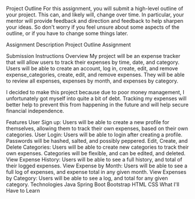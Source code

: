 Project Outline
For this assignment, you will submit a high-level outline of your project. This can, and likely will, change over time. In particular, your mentor will provide feedback and direction and feedback to help sharpen your ideas. So don't worry if you feel unsure about some aspects of the outline, or if you have to change some things later.

Assignment Description
Project Outline Assignment

Submission Instructions
Overview
My project will be an expense tracker that will allow users to track their expenses by time, date, and category. Users will be able to create an account, log in, create, edit, and remove expense_categories, create, edit, and remove expenses. They will be able to review all expenses, expenses by month, and expenses by category.

I decided to make this project because due to poor money management, I unfortunately got myself into quite a bit of debt. Tracking my expenses will better help to prevent this from happening in the future and will help secure financial independence.

Features
User Sign up: Users will be able to create a new profile for themselves, allowing them to track their own expenses, based on their own categories.
User Login: Users will be able to login after creating a profile. Passwords will be hashed, salted, and possibly peppered.
Edit, Create, and Delete Categories: Users will be able to create new categories to track their own expenses. Categories will be flexible, and can be edited, and deleted.
View Expense History: Users will be able to see a full history, and total of their logged expenses.
View Expense by Month: Users will be able to see a full log of expenses, and expense total in any given month.
View Expenses by Category: Users will be able to see a log, and total for any given category.
Technologies
Java
Spring Boot
Bootstrap
HTML
CSS
What I'll Have to Learn
